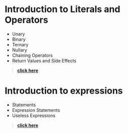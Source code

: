 # Introduction to Literals and Operators
* Unary
* Binary
* Ternary
* Nullary
* Chaining Operators
* Return Values and Side Effects
> **[click here](https://www.learncpp.com/cpp-tutorial/introduction-to-literals-and-operators/)**

# Introduction to expressions
* Statements
* Expression Statements
* Useless Expressions

> **[click here](https://www.learncpp.com/cpp-tutorial/introduction-to-expressions/)**
